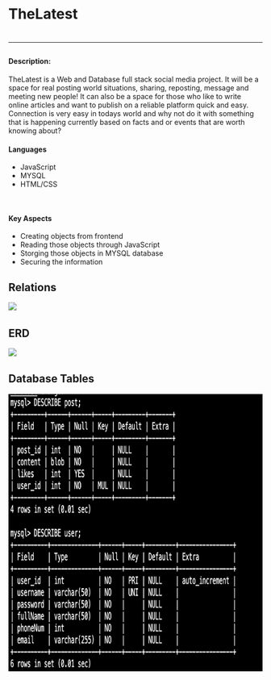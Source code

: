 <h1>TheLatest<h1/>
  <hr>
  <h4>Description:</h4>
  <p>TheLatest is a Web and Database full stack social media project. It will be a space for real posting world situations, sharing, reposting, message and meeting new people!
    It can also be a space for those who like to write online articles and want to publish on a reliable platform quick and easy. Connection is very easy in todays world and 
    why not do it with something that is happening currently based on facts and or events that are worth knowing about?</p>

<h4>Languages</h4>
<ul>
  <li>JavaScript</li>
  <li>MYSQL</li>
  <li>HTML/CSS</li>
</ul>
<br>
<h4>Key Aspects</h4>
<ul>
  <li>Creating objects from frontend</li>
  <li>Reading those objects through JavaScript</li>
  <li>Storging those objects in MYSQL database</li>
  <li>Securing the information</li>
</ul>
  <h2>Relations</h2>
<img height = 550px src = "https://github.com/user-attachments/files/17613681/Relations.For.TheLatest.pdf"></img>
  <h2>ERD</h2>
<img height = 550px src = "https://github.com/user-attachments/files/17613703/The.Latest-2.pdf"></img>
  <h2>Database Tables</h2>
<img height = 550px src = "Database.png"></img>
